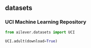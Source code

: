 ## datasets
### UCI Machine Learning Repository
```python
from ailever.datasets import UCI

UCI.adult(download=True)
```
